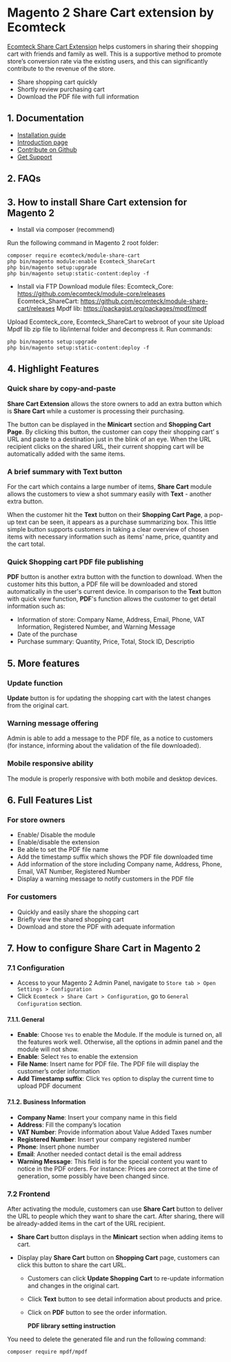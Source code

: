 # Magento 2 Share Cart extension by Ecomteck

[Ecomteck Share Cart Extension](https://www.ecomteck.com/download/magento-2-share-cart/) helps customers in sharing their shopping cart with friends and family as well. This is a supportive method to promote store’s conversion rate via the existing users, and this can significantly contribute to the revenue of the store.

- Share shopping cart quickly 
- Shortly review purchasing cart
- Download the PDF file with full information


## 1. Documentation

- [Installation guide](https://www.ecomteck.com/install-magento-2-extension/)
- [Introduction page](http://www.ecomteck.com/download/magento-2-share-cart/)
- [Contribute on Github](https://github.com/ecomteck/module-share-cart)
- [Get Support](https://github.com/ecomteck/module-share-cart/issues)

## 2. FAQs

## 3. How to install Share Cart extension for Magento 2

- Install via composer (recommend)

Run the following command in Magento 2 root folder:

```
composer require ecomteck/module-share-cart
php bin/magento module:enable Ecomteck_ShareCart
php bin/magento setup:upgrade
php bin/magento setup:static-content:deploy -f
```

- Install via FTP
Download module files:
Ecomteck_Core: https://github.com/ecomteck/module-core/releases
Ecomteck_ShareCart: https://github.com/ecomteck/module-share-cart/releases
Mpdf lib: https://packagist.org/packages/mpdf/mpdf

Upload Ecomteck_core, Ecomteck_ShareCart to webroot of your site
Upload Mpdf lib zip file to lib/internal folder and decompress it.
Run commands:

```
php bin/magento setup:upgrade
php bin/magento setup:static-content:deploy -f
```

## 4. Highlight Features

### Quick share by copy-and-paste 

**Share Cart Extension** allows the store owners to add an extra button which is **Share Cart** while a customer is processing their purchasing.

The button can be displayed in the **Minicart** section and **Shopping Cart Page**. By clicking this button, the customer can copy their shopping cart’ s URL and paste to a destination just in the blink of an eye. When the URL recipient clicks on the shared URL, their current shopping cart will be automatically added with the same items.

### A brief summary with Text button 

For the cart which contains a large number of items, **Share Cart** module allows the customers to view a shot summary easily with **Text** - another extra button.

When the customer hit the **Text** button on their **Shopping Cart Page**, a pop-up text can be seen, it appears as a purchase summarizing box.
This little simple button supports customers in taking a clear overview of chosen items with necessary information such as items’ name, price, quantity and the cart total.

### Quick Shopping cart PDF file publishing

**PDF** button is another extra button with the function to download. When the customer hits this button, a PDF file will be downloaded and stored automatically in the user's current device. In comparison to the **Text** button with quick view function, **PDF**'s function allows the customer to get detail information such as:
- Information of store: Company Name, Address, Email, Phone, VAT Information, Registered Number, and Warning Message
- Date of the purchase
- Purchase summary: Quantity, Price, Total, Stock ID, Descriptio


## 5. More features

### Update function 

**Update** button is for updating the shopping cart with the latest changes from the original cart. 

### Warning message offering

Admin is able to add a message to the PDF file, as a notice to customers (for instance, informing about the validation of the file downloaded). 

### Mobile responsive ability

The module is properly responsive with both mobile and desktop devices.

## 6. Full Features List

### For store owners
- Enable/ Disable the module
- Enable/disable the extension
- Be able to set the PDF file name
- Add the timestamp suffix which shows the PDF file downloaded time
- Add information of the store including Company name, Address, Phone, Email, VAT Number, Registered Number
- Display a warning message to notify customers in the PDF file 

### For customers
- Quickly and easily share the shopping cart
- Briefly view the shared shopping cart
- Download and store the PDF with adequate information

## 7. How to configure Share Cart in Magento 2

### 7.1 Configuration

- Access to your Magento 2 Admin Panel, navigate to `Store tab > Open Settings > Configuration `
- Click `Ecomteck > Share Cart > Configuration`, go to `General Configuration` section.


#### 7.1.1. General

- **Enable**: Choose `Yes` to enable the Module. If the module is turned on, all the features work well. Otherwise, all the options in admin panel and the module will not show. 
- **Enable**: Select `Yes` to enable the extension
- **File Name**: Insert name for PDF file. The PDF file will display the customer’s order information
- **Add Timestamp suffix**: Click `Yes` option to display the current time to upload PDF document
 
#### 7.1.2. Business Information

- **Company Name**: Insert your company name in this field
- **Address**: Fill the company’s location
- **VAT Number**: Provide information about Value Added Taxes number
- **Registered Number**: Insert your company registered number
- **Phone**: Insert phone number
- **Email**: Another needed contact detail is the email address
- **Warning Message**: This field is for the special content you want to notice in the PDF orders. For instance: Prices are correct at the time of generation, some possibly have been changed since.


### 7.2 Frontend

After activating the module, customers can use **Share Cart** button to deliver the URL to people which they want to share the cart. After sharing, there will be already-added items in the cart of the URL recipient. 

- **Share Cart** button displays in the **Minicart** section when adding items to cart.



- Display play **Share Cart** button on **Shopping Cart** page, customers can click this button to share the cart URL.


  - Customers can click **Update Shopping Cart** to re-update information and changes in the original cart.
  - Click **Text** button to see detail information about products and price.
  
  
  - Click on **PDF** button to see the order information.
    
    **PDF library setting instruction**
    
You need to delete the generated file and run the following command:

`
composer require mpdf/mpdf
`

